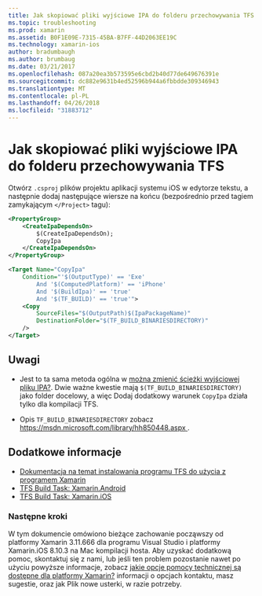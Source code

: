 ```yaml
---
title: Jak skopiować pliki wyjściowe IPA do folderu przechowywania TFS
ms.topic: troubleshooting
ms.prod: xamarin
ms.assetid: B0F1E09E-7315-45BA-B7FF-44D2063EE19C
ms.technology: xamarin-ios
author: bradumbaugh
ms.author: brumbaug
ms.date: 03/21/2017
ms.openlocfilehash: 087a20ea3b573595e6cbd2b40d77de649676391e
ms.sourcegitcommit: dc882e9631b4ed52596b944a6fbbdde309346943
ms.translationtype: MT
ms.contentlocale: pl-PL
ms.lasthandoff: 04/26/2018
ms.locfileid: "31883712"
---
```

# <a name="how-can-i-copy-ipa-output-files-to-the-tfs-drop-folder"></a>Jak skopiować pliki wyjściowe IPA do folderu przechowywania TFS

Otwórz `.csproj` plików projektu aplikacji systemu iOS w edytorze tekstu, a następnie dodaj następujące wiersze na końcu (bezpośrednio przed tagiem zamykającym `</Project>` tagu):

```xml
<PropertyGroup>
    <CreateIpaDependsOn>
        $(CreateIpaDependsOn);
        CopyIpa
    </CreateIpaDependsOn>
</PropertyGroup>

<Target Name="CopyIpa"
    Condition="'$(OutputType)' == 'Exe'
        And '$(ComputedPlatform)' == 'iPhone'
        And '$(BuildIpa)' == 'true'
        And '$(TF_BUILD)' == 'true'">
    <Copy
        SourceFiles="$(OutputPath)$(IpaPackageName)"
        DestinationFolder="$(TF_BUILD_BINARIESDIRECTORY)"
    />
</Target>
```

## <a name="notes"></a>Uwagi

-   Jest to ta sama metoda ogólna w [można zmienić ścieżki wyjściowej pliku IPA?](~/ios/troubleshooting/questions/ipa-output-path.md). Dwie ważne kwestie mają `$(TF_BUILD_BINARIESDIRECTORY)` jako folder docelowy, a więc Dodaj dodatkowy warunek `CopyIpa` działa tylko dla kompilacji TFS.

-   Opis `TF_BUILD_BINARIESDIRECTORY` zobacz [ https://msdn.microsoft.com/library/hh850448.aspx ](https://msdn.microsoft.com/library/hh850448.aspx).

## <a name="additional-references"></a>Dodatkowe informacje

- [Dokumentacja na temat instalowania programu TFS do użycia z programem Xamarin](https://docs.microsoft.com/vsts/tfvc/overview)
- [TFS Build Task: Xamarin.Android](https://docs.microsoft.com/vsts/build-release/tasks/build/xamarin-android)
- [TFS Build Task: Xamarin.iOS](https://docs.microsoft.com/vsts/build-release/tasks/build/xamarin-ios)

### <a name="next-steps"></a>Następne kroki
W tym dokumencie omówiono bieżące zachowanie począwszy od platformy Xamarin 3.11.666 dla programu Visual Studio i platformy Xamarin.iOS 8.10.3 na Mac kompilacji hosta. Aby uzyskać dodatkową pomoc, skontaktuj się z nami, lub jeśli ten problem pozostanie nawet po użyciu powyższe informacje, zobacz [jakie opcje pomocy technicznej są dostępne dla platformy Xamarin?](~/cross-platform/troubleshooting/support-options.md) informacji o opcjach kontaktu, masz sugestie, oraz jak Plik nowe usterki, w razie potrzeby. 



